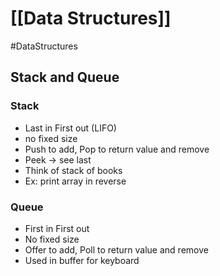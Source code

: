 # [[Data Structures]]
#DataStructures 
## Stack and Queue
### Stack
- Last in First out (LIFO)
- no fixed size
- Push to add, Pop to return value and remove
- Peek -> see last
- Think of stack of books 
- Ex: print array in reverse
### Queue
- First in First out
- No fixed size
- Offer to add, Poll to return value and remove
- Used in buffer for keyboard